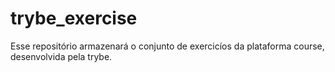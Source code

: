 # trybe_exercise

Esse repositório armazenará o conjunto de exercicíos da plataforma course, desenvolvida pela trybe.
